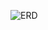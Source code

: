 ![ERD](https://github.com/wooomr2/nestjs-delivery/assets/92091769/8665b348-9da9-4a72-8aa3-ad34b7a4f4bb)
